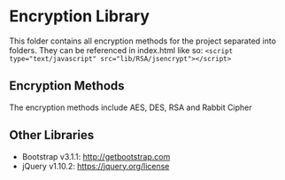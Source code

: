 # Encryption Library
This folder contains all encryption methods for the project separated into folders.
They can be referenced in index.html like so:
`<script type="text/javascript" src="lib/RSA/jsencrypt"></script>`

## Encryption Methods 
The encryption methods include AES, DES, RSA and Rabbit Cipher

## Other Libraries
* Bootstrap v3.1.1: http://getbootstrap.com
* jQuery v1.10.2: https://jquery.org/license
